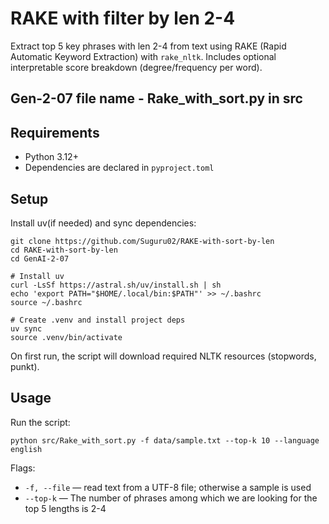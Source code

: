 # RAKE with filter by len 2-4

Extract top 5 key phrases with len 2-4 from text using RAKE (Rapid Automatic Keyword Extraction) with `rake_nltk`. Includes optional interpretable score breakdown (degree/frequency per word).

## Gen-2-07 file name - Rake_with_sort.py in src 

## Requirements

- Python 3.12+
- Dependencies are declared in `pyproject.toml`

## Setup

Install uv(if needed) and sync dependencies:

```
git clone https://github.com/Suguru02/RAKE-with-sort-by-len
cd RAKE-with-sort-by-len
cd GenAI-2-07

# Install uv
curl -LsSf https://astral.sh/uv/install.sh | sh
echo 'export PATH="$HOME/.local/bin:$PATH"' >> ~/.bashrc
source ~/.bashrc

# Create .venv and install project deps
uv sync
source .venv/bin/activate

```
On first run, the script will download required NLTK resources (stopwords, punkt).

## Usage

Run the script:

```
python src/Rake_with_sort.py -f data/sample.txt --top-k 10 --language english

```

Flags:
- `-f, --file` — read text from a UTF-8 file; otherwise a sample is used
- `--top-k` — The number of phrases among which we are looking for the top 5 lengths is 2-4



